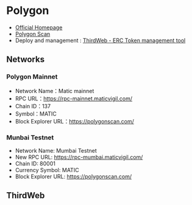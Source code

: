 # Polygon 

- [Official Homepage](https://polygon.technology/)
- [Polygon Scan](https://polygonscan.com/)
- Deploy and management : [ThirdWeb - ERC Token management tool](https://thirdweb.com/thirdweb.eth/TokenERC20)

## Networks

### Polygon Mainnet

- Network Name：Matic mainnet
- RPC URL：https://rpc-mainnet.maticvigil.com/
- Chain ID：137
- Symbol：MATIC
- Block Explorer URL：https://polygonscan.com/

### Munbai Testnet

- Network Name: Mumbai Testnet
- New RPC URL: https://rpc-mumbai.maticvigil.com/
- Chain ID: 80001
- Currency Symbol: MATIC
- Block Explorer URL: https://polygonscan.com/

## ThirdWeb


